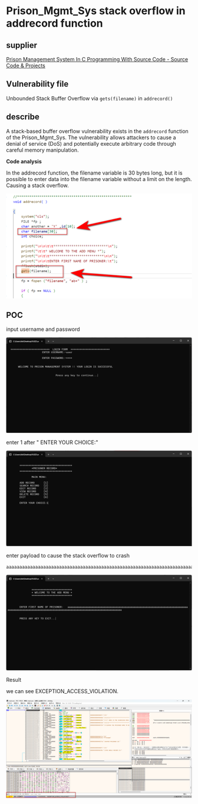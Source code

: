 # Prison_Mgmt_Sys  stack overflow in addrecord function 



## supplier

[Prison Management System In C Programming With Source Code - Source Code & Projects](https://code-projects.org/prison-management-system-c-programming-source-code/)



## Vulnerability file

Unbounded Stack Buffer Overflow via `gets(filename)` in `addrecord()`



## describe

A stack-based buffer overflow vulnerability exists in the `addrecord` function of the Prison_Mgmt_Sys. The vulnerability allows attackers to cause a denial of service (DoS) and potentially execute arbitrary code through careful memory manipulation.



**Code analysis**

In the addrecord function, the filename variable is 30 bytes long, but it is possible to enter data into the filename variable without a limit on the length. Causing a stack overflow.



![image-20250416164604991](https://raw.githubusercontent.com/zzzxc643/images/main/image/image-20250416164604991.png)



## POC

input username and password



![image-20250416164747580](https://raw.githubusercontent.com/zzzxc643/images/main/image/image-20250416164747580.png)



enter 1 after   " ENTER YOUR CHOICE:"



![image-20250416164801926](https://raw.githubusercontent.com/zzzxc643/images/main/image/image-20250416164801926.png)



enter payload to cause the stack overflow to crash

```
aaaaaaaaaaaaaaaaaaaaaaaaaaaaaaaaaaaaaaaaaaaaaaaaaaaaaaaaaaaaaaaaaaaaaaaaaaaaaaaaaaaaaaaaaaaaaaaaaaaaaaaaaaaaaaaaaaaaaaaaaaaaaaaaaaaaaaaaaaaaaaaaaaaaaaaaaaaa
```



![image-20250416165020485](https://raw.githubusercontent.com/zzzxc643/images/main/image/image-20250416165020485.png)



Result

we can see EXCEPTION_ACCESS_VIOLATION.

![](https://raw.githubusercontent.com/zzzxc643/images/main/image/image-20250416164934131.png)